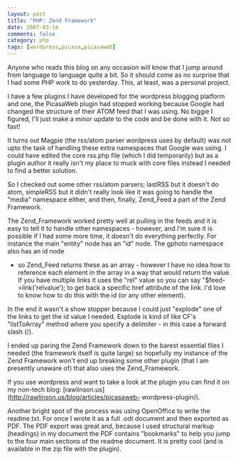 ```yaml
---
layout: post
title: "PHP: Zend Framework"
date: 2007-03-14
comments: false
category: php
tags: [wordpress,picasa,picasaweb]
---
```

Anyone who reads this blog on any occasion will know that I jump around from
language to language quite a bit. So it should come as no surprise that I had
some PHP work to do yesterday. This, at least, was a personal project.  

I have a few plugins I have developed for the wordpress blogging platform and
one, the PicasaWeb plugin had stopped working because Google had changed the
structure of their ATOM feed that I was using. No biggie I figured, I'll just
make a minor update to the code and be done with it. Not so fast!  

It turns out Magpie (the rss/atom parser wordpress uses by default) was not
upto the task of handling these extra namespaces that Google was using. I
could have edited the core rss.php file (which I did temporarily) but as a
plugin author it really isn't my place to muck with core files instead I
needed to find a better solution.  

So I checked out some other rss/atom parsers; lastRSS but it doesn't do atom,
simpleRSS but it didn't really look like it was going to handle the "media"
namespace either, and then, finally, Zend_Feed a part of the Zend Framework.  

The Zend_Framework worked pretty well at pulling in the feeds and it is easy
to tell it to handle other namespaces - however, and I'm sure it is possible
if I had some more time, it doesn't do everything perfectly. For instance the
main "entity" node has an "id" node. The gphoto namespace also has an id node
- so Zend_Feed returns these as an array - however I have no idea how to
reference each element in the array in a way that would return the value. If
you have multiple links it uses the "rel" value so you can say
"$feed->link('relvalue'); to get back a specific href attribute of the link.
I'd love to know how to do this with the id (or any other element).  

In the end it wasn't a show stopper because I could just "explode" one of the
links to get the id value I needed. Explode is kind of like CF's "listToArray"
method where you specify a delimiter - in this case a forward slash (/).  

I ended up paring the Zend Framework down to the barest essential files I
needed (the framework itself is quite large) so hopefully my instance of the
Zend Framework won't end up breaking some other plugin (that I am presently
unaware of) that also uses the Zend_Framework.  

If you use wordpress and want to take a look at the plugin you can find it on
my non-tech blog: [rawlinson.us](http://rawlinson.us/blog/articles/picasaweb-
wordpress-plugin/).  

Another bright spot of the process was using OpenOffice to write the
readme.txt. For once I wrote it as a full .odt document and then exported as
PDF. The PDF export was great and, because I used structural markup (headings)
in my document the PDF contains "bookmarks" to help you jump to the four main
sections of the readme document. It is pretty cool (and is available in the
zip file with the plugin).
